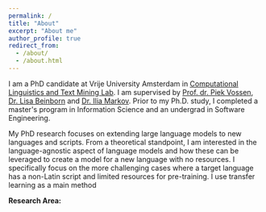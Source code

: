 ```yaml
---
permalink: /
title: "About"
excerpt: "About me"
author_profile: true
redirect_from: 
  - /about/
  - /about.html
---
```


I am a PhD candidate at Vrije University Amsterdam in [Computational Linguistics and Text Mining Lab](https://cltl.nl/). I am supervised by [Prof. dr. Piek Vossen](https://vossen.info/), [Dr. Lisa Beinborn](https://beinborn.eu/) and [Dr. Ilia Markov](https://ilia-markov.github.io/). Prior to my Ph.D. study, I completed a master's program in Information Science and an undergrad in Software Engineering. 


My PhD research focuses on extending large language models to new languages and scripts. From a theoretical standpoint, I am interested in the language-agnostic aspect of language models and how these can be leveraged to create a model for a new language with no resources. 
I specifically focus on the more challenging cases where a target language has a non-Latin script and limited resources for pre-training.  I use transfer learning as a main method

**Research Area:**







